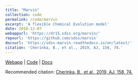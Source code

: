 ```yaml
---
title: "Marvin"
collection: code
permalink: /code/marvin
excerpt: 'A flexible Chemical Evolution model'
date: 2018-12-07
webappurl: 'https://dr15.sdss.org/marvin/'
repourl: 'https://github.com/sdss/marvin'
docsurl: 'https://sdss-marvin.readthedocs.io/en/latest/'
citation: 'Cherinka, B., et al., 2019, AJ, 158, 74.'
---
```


[Webapp](https://dr15.sdss.org/marvin/) \| [Code](https://github.com/sdss/marvin) \| [Docs](https://sdss-marvin.readthedocs.io/en/latest/)

Recommended citation: [Cherinka, B., et al., 2019, AJ, 158, 74.](https://ui.adsabs.harvard.edu/abs/2019AJ....158...74C)
